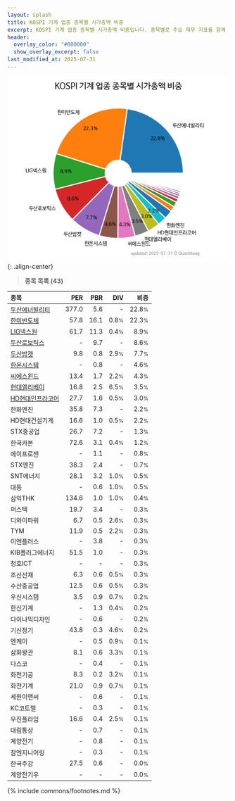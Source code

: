 ```yaml
---
layout: splash
title: KOSPI 기계 업종 종목별 시가총액 비중
excerpt: KOSPI 기계 업종 종목별 시가총액 비중입니다. 종목별로 주요 재무 지표를 함께 표시합니다.
header:
  overlay_color: "#800000"
  show_overlay_excerpt: false
last_modified_at: 2025-07-31
---
```



![KOSPI 기계 업종 종목별 시가총액 비중](/stats/sector/images/kospi_업종_기계_종목.png){: .align-center}


> **종목 목록 (43)**<a id="list"></a>

| **종목** | **PER** | **PBR** | **DIV** | **비중** |
| :------- | ------: | ------: | ------: | -------: |
| [두산에너빌리티](/034020/) | 377.0 | 5.6 | - | 22.8<small>%</small> |
| [한미반도체](/042700/) | 57.8 | 16.1 | 0.8<small>%</small> | 22.3<small>%</small> |
| [LIG넥스원](/079550/) | 61.7 | 11.3 | 0.4<small>%</small> | 8.9<small>%</small> |
| [두산로보틱스](/454910/) | - | 9.7 | - | 8.6<small>%</small> |
| [두산밥캣](/241560/) | 9.8 | 0.8 | 2.9<small>%</small> | 7.7<small>%</small> |
| [한온시스템](/018880/) | - | 0.8 | - | 4.6<small>%</small> |
| [씨에스윈드](/112610/) | 13.4 | 1.7 | 2.2<small>%</small> | 4.3<small>%</small> |
| [현대엘리베이](/017800/) | 16.8 | 2.5 | 6.5<small>%</small> | 3.5<small>%</small> |
| [HD현대인프라코어](/042670/) | 27.7 | 1.6 | 0.5<small>%</small> | 3.0<small>%</small> |
| 한화엔진 | 35.8 | 7.3 | - | 2.2<small>%</small> |
| HD현대건설기계 | 16.6 | 1.0 | 0.5<small>%</small> | 2.2<small>%</small> |
| STX중공업 | 26.7 | 7.2 | - | 1.3<small>%</small> |
| 한국카본 | 72.6 | 3.1 | 0.4<small>%</small> | 1.2<small>%</small> |
| 에이프로젠 | - | 1.1 | - | 0.8<small>%</small> |
| STX엔진 | 38.3 | 2.4 | - | 0.7<small>%</small> |
| SNT에너지 | 28.1 | 3.2 | 1.0<small>%</small> | 0.5<small>%</small> |
| 대동 | - | 0.6 | 1.0<small>%</small> | 0.5<small>%</small> |
| 삼익THK | 134.6 | 1.0 | 1.0<small>%</small> | 0.4<small>%</small> |
| 퍼스텍 | 19.7 | 3.4 | - | 0.3<small>%</small> |
| 디와이파워 | 6.7 | 0.5 | 2.6<small>%</small> | 0.3<small>%</small> |
| TYM | 11.9 | 0.5 | 2.2<small>%</small> | 0.3<small>%</small> |
| 이엔플러스 | - | 3.8 | - | 0.3<small>%</small> |
| KIB플러그에너지 | 51.5 | 1.0 | - | 0.3<small>%</small> |
| 청호ICT | - | - | - | 0.3<small>%</small> |
| 조선선재 | 6.3 | 0.6 | 0.5<small>%</small> | 0.3<small>%</small> |
| 수산중공업 | 12.5 | 0.6 | 0.5<small>%</small> | 0.3<small>%</small> |
| 우신시스템 | 3.5 | 0.9 | 0.7<small>%</small> | 0.2<small>%</small> |
| 한신기계 | - | 1.3 | 0.4<small>%</small> | 0.2<small>%</small> |
| 다이나믹디자인 | - | 0.6 | - | 0.2<small>%</small> |
| 기신정기 | 43.8 | 0.3 | 4.6<small>%</small> | 0.2<small>%</small> |
| 엔케이 | - | 0.5 | 0.9<small>%</small> | 0.1<small>%</small> |
| 삼화왕관 | 8.1 | 0.6 | 3.3<small>%</small> | 0.1<small>%</small> |
| 다스코 | - | 0.4 | - | 0.1<small>%</small> |
| 화천기공 | 8.3 | 0.2 | 3.2<small>%</small> | 0.1<small>%</small> |
| 화천기계 | 21.0 | 0.9 | 0.7<small>%</small> | 0.1<small>%</small> |
| 세원이앤씨 | - | 0.6 | - | 0.1<small>%</small> |
| KC코트렐 | - | 0.3 | - | 0.1<small>%</small> |
| 우진플라임 | 16.6 | 0.4 | 2.5<small>%</small> | 0.1<small>%</small> |
| 대림통상 | - | 0.7 | - | 0.1<small>%</small> |
| 계양전기 | - | 0.8 | - | 0.1<small>%</small> |
| 참엔지니어링 | - | 0.3 | - | 0.1<small>%</small> |
| 한국주강 | 27.5 | 0.6 | - | 0.0<small>%</small> |
| 계양전기우 | - | - | - | 0.0<small>%</small> |

{% include commons/footnotes.md %}
